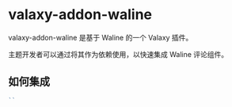 # valaxy-addon-waline

valaxy-addon-waline 是基于 Waline 的一个 Valaxy 插件。

主题开发者可以通过将其作为依赖使用，以快速集成 Waline 评论组件。

## 如何集成

```ts
``
